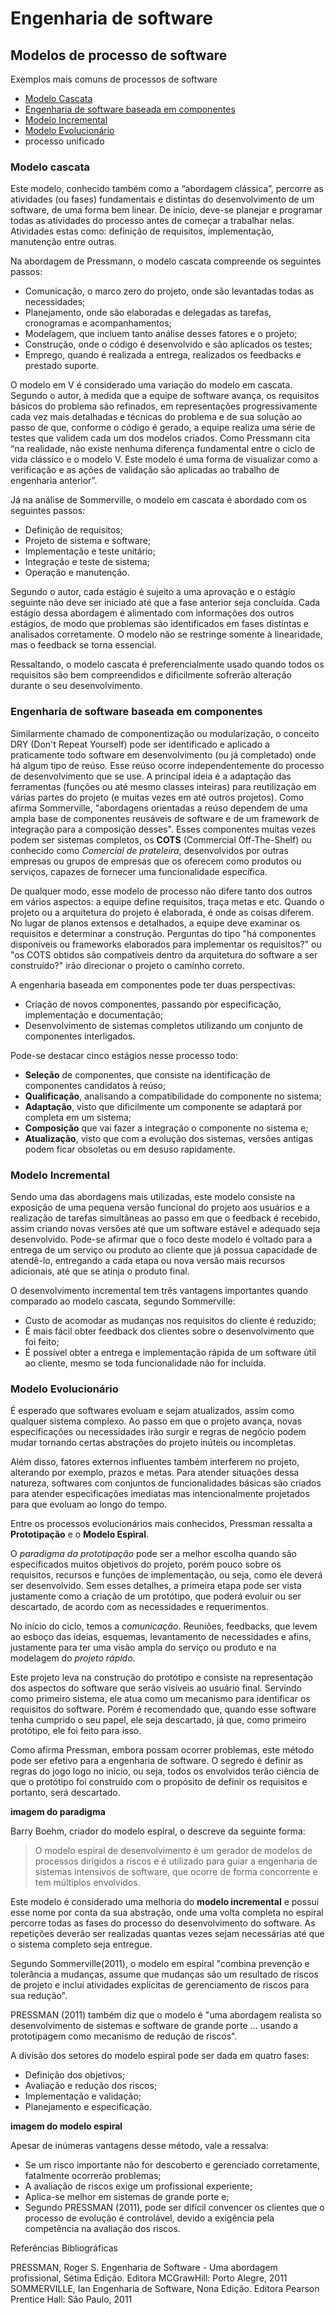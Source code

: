 # Engenharia de software

## Modelos de processo de software

Exemplos mais comuns de processos de software
- [Modelo Cascata](#modelo-cascata)
- [Engenharia de software baseada em componentes](#engenharia-de-software-baseada-em-componentes)
- [Modelo Incremental](#modelo-incremental)
- [Modelo Evolucionário](#modelo-evolucionário)
- processo unificado


### Modelo cascata

Este modelo, conhecido também como a “abordagem clássica”, percorre as atividades (ou fases) fundamentais e distintas do desenvolvimento de um software, de uma forma bem linear. De início, deve-se planejar e programar  todas as atividades do processo antes de começar a trabalhar nelas. Atividades estas como: definição de requisitos, implementação, manutenção entre outras.

Na abordagem de Pressmann, o modelo cascata compreende os seguintes passos:

- Comunicação, o marco zero do projeto, onde são levantadas todas as necessidades;
- Planejamento, onde são elaboradas e delegadas as tarefas, cronogramas e acompanhamentos;
- Modelagem, que incluem tanto análise desses fatores e o projeto;
- Construção, onde o código é desenvolvido e são aplicados os testes;
- Emprego, quando é realizada a entrega, realizados os feedbacks e prestado suporte.

O modelo em V é considerado uma variação do modelo em cascata. Segundo o autor, à medida que a equipe de software avança, os requisitos básicos do problema são refinados, em representações progressivamente cada vez mais detalhadas e técnicas do problema e de sua solução ao passo de que, conforme o código é gerado, a equipe realiza uma série de testes que validem cada um dos modelos criados. Como Pressmann cita “na realidade, não existe nenhuma diferença fundamental entre o ciclo de vida clássico e o modelo V. Este modelo é uma forma de visualizar como a verificação e as ações de validação são aplicadas ao trabalho de engenharia anterior”.

Já na análise de Sommerville, o modelo em cascata é abordado com os seguintes passos:

- Definição de requisitos;
- Projeto de sistema e software;
- Implementação e teste unitário;
- Integração e teste de sistema;
- Operação e manutenção.

Segundo o autor, cada estágio é sujeito a uma aprovação e o estágio seguinte não deve ser iniciado até que a fase anterior seja concluída. Cada estágio dessa abordagem é  alimentado com informações dos outros estágios, de modo que problemas são identificados em fases distintas e analisados corretamente. O modelo não se restringe somente à linearidade, mas o feedback se torna essencial.

Ressaltando, o modelo cascata é preferencialmente usado quando todos os requisitos são bem compreendidos e dificilmente sofrerão alteração durante o seu desenvolvimento.

### Engenharia de software baseada em componentes

Similarmente chamado de componentização ou modularização, o conceito DRY (Don't Repeat Yourself) pode ser identificado e aplicado a praticamente todo software em desenvolvimento (ou já completado) onde há algum tipo de reúso. Esse reúso ocorre independentemente do processo de desenvolvimento que se use. A principal ideia é a adaptação das ferramentas (funções ou até mesmo classes inteiras) para reutilização em várias partes do projeto (e muitas vezes em até outros projetos). Como afirma Sommerville, "abordagens orientadas a reúso dependem de uma ampla base de componentes reusáveis de software e de um framework de integração para a composição desses".
Esses componentes muitas vezes podem ser sistemas completos, os **COTS** (Commercial Off-The-Shelf) ou conhecido como *Comercial de prateleira*, desenvolvidos por outras empresas ou grupos de empresas que os oferecem como produtos ou serviços, capazes de fornecer uma funcionalidade específica.

De qualquer modo, esse modelo de processo não difere tanto dos outros em vários aspectos: a equipe define requisitos, traça metas e etc. Quando o projeto ou a arquitetura do projeto é elaborada, é onde as coisas diferem. No lugar de planos extensos e detalhados, a equipe deve examinar os requisitos e determinar a construção. Perguntas do tipo "há componentes disponíveis ou frameworks elaborados para implementar os requisitos?" ou "os COTS obtidos são compatíveis dentro da arquitetura do software a ser construído?" irão direcionar o projeto o caminho correto.

A engenharia baseada em componentes pode ter duas perspectivas:
- Criação de novos componentes, passando por especificação, implementação e documentação;
- Desenvolvimento de sistemas completos utilizando um conjunto de componentes interligados.

Pode-se destacar cinco estágios nesse processo todo:
- **Seleção** de componentes, que consiste na identificação de componentes candidatos à reúso;
- **Qualificação**, analisando a compatibilidade do componente no sistema;
- **Adaptação**, visto que dificilmente um componente se adaptará por completa em um sistema;
- **Composição** que vai fazer a integração o componente no sistema e;
- **Atualização**, visto que com a evolução dos sistemas, versões antigas podem ficar obsoletas ou em desuso rapidamente.

### Modelo Incremental

Sendo uma das abordagens mais utilizadas, este modelo consiste na exposição de uma pequena versão funcional do projeto aos usuários e a realização de tarefas simultâneas ao passo em que o feedback é recebido, assim criando novas versões até que um software estável e adequado seja desenvolvido. Pode-se afirmar que o foco deste modelo é voltado para a entrega de um serviço ou produto ao cliente que já possua capacidade de atendê-lo, entregando a cada etapa ou nova versão mais recursos adicionais, até que se atinja o produto final.

O desenvolvimento incremental tem três vantagens importantes quando comparado ao modelo cascata, segundo Sommerville:

- Custo de acomodar as mudanças nos requisitos do cliente é reduzido;
- É mais fácil obter feedback dos clientes sobre o desenvolvimento que foi feito;
- É possível obter a entrega e implementação rápida de um software útil ao cliente, mesmo se toda funcionalidade não for incluída.

### Modelo Evolucionário

É esperado que softwares evoluam e sejam atualizados, assim como qualquer sistema complexo. Ao passo em que o projeto avança, novas especificações ou necessidades irão surgir e regras de negócio podem mudar tornando certas abstrações do projeto inúteis ou incompletas. 

Além disso, fatores externos influentes também interferem no projeto, alterando por exemplo, prazos e metas. Para atender situações dessa natureza, softwares com conjuntos de funcionalidades básicas são criados para atender especificações imediatas mas intencionalmente projetados para que evoluam ao longo do tempo.

Entre os processos evolucionários mais conhecidos, Pressman ressalta a **Prototipação** e o **Modelo Espiral**.

O *paradigma da prototipação* pode ser a melhor escolha quando são especificados muitos objetivos do projeto, porém pouco sobre os requisitos, recursos e funções de implementação, ou seja, como ele deverá ser desenvolvido. Sem esses detalhes, a primeira etapa pode ser vista justamente como a criação de um protótipo, que poderá evoluir ou ser descartado, de acordo com as necessidades e requerimentos.

No início do ciclo, temos a *comunicação*. Reuniões, feedbacks, que levem ao esboço das ideias, esquemas, levantamento de necessidades e afins, justamente para ter uma visão ampla do serviço ou produto e na modelagem do *projeto rápido*.

Este projeto leva na construção do protótipo e consiste na representação dos aspectos do software que serão visíveis ao usuário final. Servindo como primeiro sistema, ele atua como um mecanismo para identificar os requisitos do software. Porém é recomendado que, quando esse software tenha cumprido o seu papel, ele seja descartado, já que, como primeiro protótipo, ele foi feito para isso.

Como afirma Pressman, embora possam ocorrer problemas, este método pode ser efetivo para a engenharia de software. O segredo é definir as regras do jogo logo no início, ou seja, todos os envolvidos terão ciência de que o protótipo foi construído com o propósito de definir os requisitos e portanto, será descartado.

**imagem do paradigma**

Barry Boehm, criador do modelo espiral, o descreve da seguinte forma:

> O modelo espiral de desenvolvimento é um gerador de modelos de processos dirigidos a riscos e é utilizado para guiar a engenharia de sistemas intensivos de software, que ocorre de forma concorrente e tem múltiplos envolvidos.

Este modelo é considerado uma melhoria do **modelo incremental** e possui esse nome por conta da sua abstração, onde uma volta completa no espiral percorre todas as fases do processo do desenvolvimento do software. As repetições deverão ser realizadas quantas vezes sejam necessárias até que o sistema completo seja entregue.

Segundo Sommerville(2011), o modelo em espiral "combina prevenção e tolerância a mudanças, assume que mudanças são um resultado de riscos de projeto e inclui atividades explícitas de gerenciamento de riscos para sua redução".

PRESSMAN (2011) também diz que o modelo é "uma abordagem realista so desenvolvimento de sistemas e software de grande porte ... usando a prototipagem como mecanismo de redução de riscos".

A divisão dos setores do modelo espiral pode ser dada em quatro fases:
- Definição dos objetivos;
- Avaliação e redução dos riscos;
- Implementação e validação;
- Planejamento e especificação.

**imagem do modelo espiral**

Apesar de inúmeras vantagens desse método, vale a ressalva:
- Se um risco importante não for descoberto e gerenciado corretamente, fatalmente ocorrerão problemas;
- A avaliação de riscos exige um profissional experiente;
- Aplica-se melhor em sistemas de grande porte e;
- Segundo PRESSMAN (2011), pode ser difícil convencer os clientes que o processo de evolução é controlável, devido a exigência pela competência na avaliação dos riscos.

Referências Bibliográficas

PRESSMAN, Roger S. Engenharia de Software - Uma abordagem profissional, Sétima Edição. Editora MCGrawHill: Porto Alegre, 2011
SOMMERVILLE, Ian Engenharia de Software, Nona Edição. Editora Pearson Prentice Hall: São Paulo, 2011